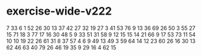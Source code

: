 # exercise-wide-v222
7
33
6
1
52
26
30
13
37
42
27
32
19
27
3
41
53
76
9
13
36
69
26
50
3
55
27
15
71
18
3
77
17
16
30
48
5
9
33
51
31
58
9
12
15
15
14
21
66
9
17
53
73
11
54
10
10
19
22
26
61
31
8
37
57
4
6
9
49
13
49
3
59
64
14
12
23
60
26
16
30
13
62
46
63
40
79
26
46
19
35
9
29
16
4
62
15

